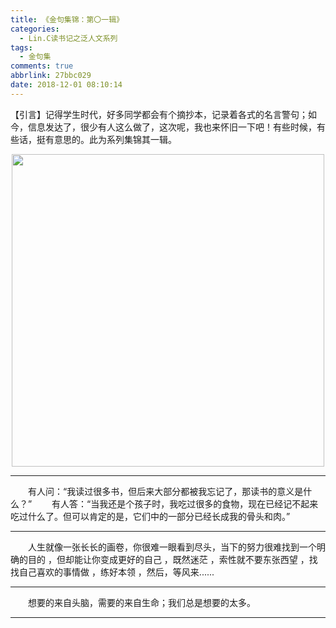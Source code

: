 ```yaml
---
title: 《金句集锦：第〇一辑》
categories:
  - Lin.C读书记之泛人文系列
tags:
  - 金句集
comments: true
abbrlink: 27bbc029
date: 2018-12-01 08:10:14
---
```

【引言】记得学生时代，好多同学都会有个摘抄本，记录着各式的名言警句；如今，信息发达了，很少有人这么做了，这次呢，我也来怀旧一下吧！有些时候，有些话，挺有意思的。此为系列集锦其一辑。
<div align=center><img src="http://pm4hdun71.bkt.clouddn.com/img/2018/2018-12-01-01.jpg" width="500"/></div>
<!-- more -->

******
&emsp;&emsp;有人问：“我读过很多书，但后来大部分都被我忘记了，那读书的意义是什么？”
&emsp;&emsp;有人答：“当我还是个孩子时，我吃过很多的食物，现在已经记不起来吃过什么了。但可以肯定的是，它们中的一部分已经长成我的骨头和肉。”
******
&emsp;&emsp;人生就像一张长长的画卷，你很难一眼看到尽头，当下的努力很难找到一个明确的目的 ，但却能让你变成更好的自己 ，既然迷茫 ，索性就不要东张西望 ，找找自己喜欢的事情做 ，练好本领 ，然后，等风来......
******
&emsp;&emsp;想要的来自头脑，需要的来自生命；我们总是想要的太多。
******
